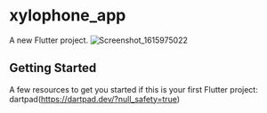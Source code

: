 # xylophone_app

A new Flutter project.
![Screenshot_1615975022](https://user-images.githubusercontent.com/40174034/111454226-6eb2da00-873a-11eb-845c-253816e254c8.png)



## Getting Started
A few resources to get you started if this is your first Flutter project:
dartpad(https://dartpad.dev/?null_safety=true)

